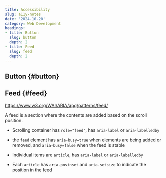 ```yaml
---
title: Accessibility
slug: a11y-notes
date: '2024-10-20'
category: Web Development
headings:
- title: Button
  slug: button
  depth: 2
- title: Feed
  slug: feed
  depth: 2
---
```


## Button {#button}

## Feed {#feed}

https://www.w3.org/WAI/ARIA/apg/patterns/feed/

A feed is a section where the contents are added based on the scroll
position.

- Scrolling container has `role="feed"`, has `aria-label` or
  `aria-labelledby`

- the `feed` element has `aria-busy=true` when elements are being added
  or removed, and `aria-busy=false` when the feed is stable

- Individual items are `article`, has `aria-label` or `aria-labelledby`

- Each `article` has `aria-posinset` and `aria-setsize` to indicate the
  position in the feed
